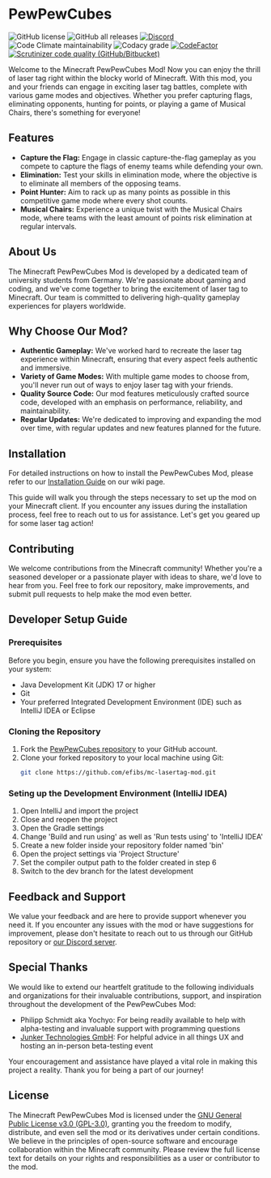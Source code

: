 # PewPewCubes

![GitHub license](https://img.shields.io/github/license/ThePewPewProject/pewpewcubes?style=flat-square)
![GitHub all releases](https://img.shields.io/github/downloads/ThePewPewProject/pewpewcubes/total?style=flat-square)
[![Discord](https://dcbadge.vercel.app/api/server/SPbV8P2kHN?style=flat-square&theme=default-inverted)](https://discord.gg/SPbV8P2kHN)
![Code Climate maintainability](https://img.shields.io/codeclimate/maintainability/efibs/mc-lasertag-mod?label=Code%20Climate&style=flat-square)
![Codacy grade](https://img.shields.io/codacy/grade/d507c6ff34ea4467902df213999d1667?label=Codacy&style=flat-square)
[![CodeFactor](https://www.codefactor.io/repository/github/thepewpewproject/pewpewcubes/badge?style=flat-square)](https://www.codefactor.io/repository/github/thepewpewproject/pewpewcubes)
[![Scrutinizer code quality (GitHub/Bitbucket)](https://img.shields.io/scrutinizer/quality/g/efibs/mc-lasertag-mod?label=Scrutinizer&style=flat-square)](https://scrutinizer-ci.com/g/efibs/mc-lasertag-mod/?branch=dev)

Welcome to the Minecraft PewPewCubes Mod! Now you can enjoy the thrill of laser tag right within the blocky world of Minecraft. With this mod, you and your friends can engage in exciting laser tag battles, complete with various game modes and objectives. Whether you prefer capturing flags, eliminating opponents, hunting for points, or playing a game of Musical Chairs, there's something for everyone!

## Features
* **Capture the Flag:** Engage in classic capture-the-flag gameplay as you compete to capture the flags of enemy teams while defending your own.
* **Elimination:** Test your skills in elimination mode, where the objective is to eliminate all members of the opposing teams.
* **Point Hunter:** Aim to rack up as many points as possible in this competitive game mode where every shot counts.
* **Musical Chairs:** Experience a unique twist with the Musical Chairs mode, where teams with the least amount of points risk elimination at regular intervals.

## About Us
The Minecraft PewPewCubes Mod is developed by a dedicated team of university students from Germany. We're passionate about gaming and coding, and we've come together to bring the excitement of laser tag to Minecraft. Our team is committed to delivering high-quality gameplay experiences for players worldwide.

## Why Choose Our Mod?
* **Authentic Gameplay:** We've worked hard to recreate the laser tag experience within Minecraft, ensuring that every aspect feels authentic and immersive.
* **Variety of Game Modes:** With multiple game modes to choose from, you'll never run out of ways to enjoy laser tag with your friends.
* **Quality Source Code:** Our mod features meticulously crafted source code, developed with an emphasis on performance, reliability, and maintainability.
* **Regular Updates:** We're dedicated to improving and expanding the mod over time, with regular updates and new features planned for the future.

## Installation
For detailed instructions on how to install the PewPewCubes Mod, please refer to our [Installation Guide](https://github.com/ThePewPewProject/pewpewcubes/wiki/Installation-Guide) on our wiki page.

This guide will walk you through the steps necessary to set up the mod on your Minecraft client. If you encounter any issues during the installation process, feel free to reach out to us for assistance. Let's get you geared up for some laser tag action!

## Contributing
We welcome contributions from the Minecraft community! Whether you're a seasoned developer or a passionate player with ideas to share, we'd love to hear from you. Feel free to fork our repository, make improvements, and submit pull requests to help make the mod even better.

## Developer Setup Guide

### Prerequisites
Before you begin, ensure you have the following prerequisites installed on your system:
* Java Development Kit (JDK) 17 or higher
* Git
* Your preferred Integrated Development Environment (IDE) such as IntelliJ IDEA or Eclipse

### Cloning the Repository
1. Fork the [PewPewCubes repository](https://github.com/ThePewPewProject/pewpewcubes) to your GitHub account.
2. Clone your forked repository to your local machine using Git:
   ```bash
   git clone https://github.com/efibs/mc-lasertag-mod.git
   ```

### Seting up the Development Environment (IntelliJ IDEA)
1. Open IntelliJ and import the project
2. Close and reopen the project
3. Open the Gradle settings
4. Change 'Build and run using' as well as 'Run tests using' to 'IntelliJ IDEA'
5. Create a new folder inside your repository folder named 'bin'
6. Open the project settings via 'Project Structure'
7. Set the compiler output path to the folder created in step 6
8. Switch to the dev branch for the latest development

## Feedback and Support
We value your feedback and are here to provide support whenever you need it. If you encounter any issues with the mod or have suggestions for improvement, please don't hesitate to reach out to us through our GitHub repository or [our Discord server](https://discord.gg/SPbV8P2kHN).

## Special Thanks

We would like to extend our heartfelt gratitude to the following individuals and organizations for their invaluable contributions, support, and inspiration throughout the development of the PewPewCubes Mod:

- Philipp Schmidt aka Yochyo: For being readily available to help with alpha-testing and invaluable support with programming questions
- [Junker Technologies GmbH](https://www.junker-technologies.com/): For helpful advice in all things UX and hosting an in-person beta-testing event

Your encouragement and assistance have played a vital role in making this project a reality. Thank you for being a part of our journey!

## License
The Minecraft PewPewCubes Mod is licensed under the [GNU General Public License v3.0 (GPL-3.0)](https://github.com/ThePewPewProject/pewpewcubes/blob/main/COPYING), granting you the freedom to modify, distribute, and even sell the mod or its derivatives under certain conditions. We believe in the principles of open-source software and encourage collaboration within the Minecraft community. Please review the full license text for details on your rights and responsibilities as a user or contributor to the mod.
